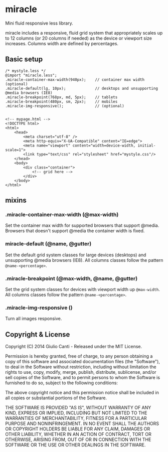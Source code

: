 # miracle

Mini fluid responsive less library.

miracle includes a responsive, fluid grid system that appropriately scales up to 12 columns (or 20 columns if needed) as the device or viewport size increases.
Columns width are defined by percentages.

## Basic setup

    /* mystyle.less */
    @import "miracle.less";
    .miracle-container-max-width(940px);    // container max width (optional)
    .miracle-default(lg, 10px);             // desktops and unsupporting @media browsers (IE8)
    .miracle-breakpoint(768px, md, 5px);    // tablets
    .miracle-breakpoint(480px, sm, 2px);    // mobiles
    .miracle-img-responsive();              // (optional)


    <!-- mypage.html -->
    <!DOCTYPE html>
    <html>
        <head>
            <meta charset="utf-8" />
            <meta http-equiv="X-UA-Compatible" content="IE=edge">
            <meta name="viewport" content="width=device-width, initial-scale=1">
            <link type="text/css" rel="stylesheet" href="mystyle.css"/>
        </head>
        <body>
            <div class="container">
                <!-- grid here -->
            </div>
        </body>
    </html>

## mixins

### .miracle-container-max-width (@max-width)

Set the container max width for supported browsers that support @media.
Browsers that doesn't support @media the container width is fixed.  

### miracle-default (@name, @gutter)

Set the default grid system classes for large devices (desktops) and unsupporting @media browsers (IE8).
All columns classes follow the pattern `@name-<percentage>`.

### .miracle-breakpoint (@max-width, @name, @gutter)

Set the grid system classes for devices with viewport width up `@max-width`.
All columns classes follow the pattern `@name-<percentage>`.

### .miracle-img-responsive ()

Turn all images responsive.

## Copyright & License

Copyright (C) 2014 Giulio Canti - Released under the MIT License.

Permission is hereby granted, free of charge, to any person obtaining a copy of this software and associated documentation files (the "Software"), to deal in the Software without restriction, including without limitation the rights to use, copy, modify, merge, publish, distribute, sublicense, and/or sell copies of the Software, and to permit persons to whom the Software is furnished to do so, subject to the following conditions:

The above copyright notice and this permission notice shall be included in all copies or substantial portions of the Software.

THE SOFTWARE IS PROVIDED "AS IS", WITHOUT WARRANTY OF ANY KIND, EXPRESS OR IMPLIED, INCLUDING BUT NOT LIMITED TO THE WARRANTIES OF MERCHANTABILITY, FITNESS FOR A PARTICULAR PURPOSE AND
NONINFRINGEMENT. IN NO EVENT SHALL THE AUTHORS OR COPYRIGHT HOLDERS BE LIABLE FOR ANY CLAIM, DAMAGES OR OTHER LIABILITY, WHETHER IN AN ACTION OF CONTRACT, TORT OR OTHERWISE, ARISING FROM, OUT OF OR IN CONNECTION WITH THE SOFTWARE OR THE USE OR OTHER DEALINGS IN THE SOFTWARE.